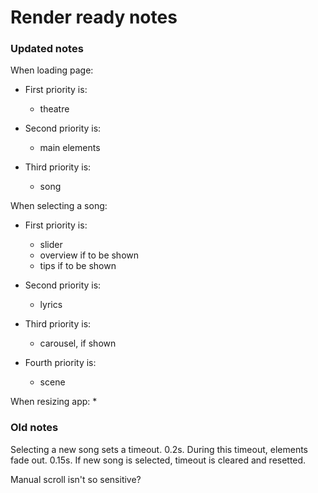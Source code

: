 # Render ready notes

### Updated notes

When loading page:

* First priority is:
    * theatre

* Second priority is:
    * main elements

* Third priority is:
    * song

When selecting a song:

* First priority is:
    * slider
    * overview if to be shown
    * tips if to be shown

* Second priority is:
    * lyrics

* Third priority is:
    * carousel, if shown

* Fourth priority is:
    * scene

When resizing app:
*

### Old notes

Selecting a new song sets a timeout. 0.2s.
During this timeout, elements fade out. 0.15s.
If new song is selected, timeout is cleared and resetted.

Manual scroll isn't so sensitive?

